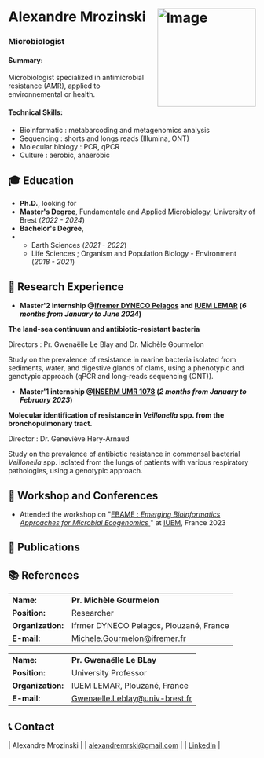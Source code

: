 # Alexandre Mrozinski <img src="https://github.com/AlexandreMrozinski/Resume/assets/114568851/319e3f6f-3a29-4c7a-bd6b-b953e4012d6f" alt="Image" align="right" width="200"/>

### **Microbiologist**








#### Summary: 
Microbiologist specialized in antimicrobial resistance (AMR), applied to environnemental or health.

#### Technical Skills:

- Bioinformatic : metabarcoding and metagenomics analysis
- Sequencing : shorts and longs reads (Illumina, ONT)
- Molecular biology : PCR, qPCR
- Culture : aerobic, anaerobic 
  
## 🎓 Education
- **Ph.D.**, looking for		  		
- **Master's Degree**, Fundamentale and Applied Microbiology, University of Brest (_2022 - 2024_)		        		
- **Bachelor's Degree**,
- - Earth Sciences (_2021 - 2022_)
  - Life Sciences ; Organism and Population Biology - Environment (_2018 - 2021_)

## 🧫 Research Experience
- **Master'2 internship @<a href="https://www.ifremer.fr/fr" target="_blank">Ifremer DYNECO Pelagos</a> and <a href="https://www-iuem.univ-brest.fr/" target="_blank">IUEM LEMAR</a> (_6 months from January to June 2024_)**

**The land-sea continuum and antibiotic-resistant bacteria**

Directors : Pr. Gwenaëlle Le Blay and Dr. Michèle Gourmelon

Study on the prevalence of resistance in marine bacteria isolated from sediments, water, and digestive glands of clams, using a phenotypic and genotypic approach (qPCR and long-reads sequencing (ONT)).

- **Master'1 internship @<a href="https://www.univ-brest.fr/umr1078-genetique-genomique-biotechnologies/fr" target="_blank">INSERM UMR 1078</a> (_2 months from January to February 2023_)**

**Molecular identification of resistance in _Veillonella_ spp. from the bronchopulmonary tract.**

Director : Dr. Geneviève Hery-Arnaud

Study on the prevalence of antibiotic resistance in commensal bacterial _Veillonella_ spp. isolated from the lungs of patients with various respiratory pathologies, using a genotypic approach.

## 🎤 Workshop and Conferences
- Attended the workshop on "<a href="https://maignienlab.gitlab.io/ebame/" target="_blank">EBAME : _Emerging Bioinformatics Approaches for Microbial Ecogenomics_ </a>" at <a href="https://www-iuem.univ-brest.fr" target="_blank">IUEM</a>, France 2023

## 📜 Publications

## 📚 References

|     |     |
|:----|:----|
| **Name:** | **Pr. Michèle Gourmelon** |
| **Position:** | Researcher |
| **Organization:** | Ifrmer DYNECO Pelagos, Plouzané, France |
| **E-mail:** | <a href="mailto:Michele.Gourmelon@ifremer.fr">Michele.Gourmelon@ifremer.fr</a> |

|     |     |
|:----|:----|
| **Name:** | **Pr. Gwenaëlle Le BLay** |
| **Position:** | University Professor |
| **Organization:** | IUEM LEMAR, Plouzané, France |
| **E-mail:** | <a href="mailto:Gwenaelle.Leblay@univ-brest.fr">Gwenaelle.Leblay@univ-brest.fr</a> |


## 📞 Contact

| Alexandre Mrozinski | 
| <a href="mailto:alexandremrski@gmail.com">alexandremrski@gmail.com</a> | 
| <a href="https://linkedin.com/in/alexandre-mrozinski-0a7026239/" target="_blank">LinkedIn</a>  | 
